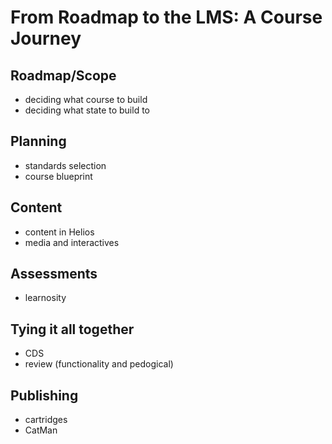 # From Roadmap to the LMS: A Course Journey
## Roadmap/Scope
- deciding what course to build
- deciding what state to build to
## Planning
- standards selection
- course blueprint
## Content
- content in Helios
- media and interactives
## Assessments
- learnosity
## Tying it all together
- CDS
- review (functionality and pedogical)
## Publishing
- cartridges
- CatMan
